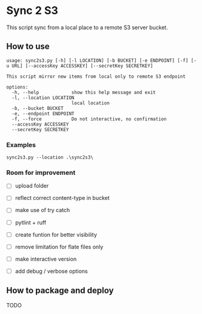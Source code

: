 # Sync 2 S3

This script sync from a local place to a remote S3 server bucket.


## How to use
```
usage: sync2s3.py [-h] [-l LOCATION] [-b BUCKET] [-e ENDPOINT] [-f] [-u URL] [--accessKey ACCESSKEY] [--secretKey SECRETKEY]

This script mirror new items from local only to remote S3 endpoint

options:
  -h, --help            show this help message and exit
  -l, --location LOCATION
                        local location
  -b, --bucket BUCKET
  -e, --endpoint ENDPOINT
  -f, --force           Do not interactive, no confirmation
  --accessKey ACCESSKEY
  --secretKey SECRETKEY
```

### Examples
`sync2s3.py --location .\sync2s3\`

### Room for improvement
- [ ] upload folder
- [ ] reflect correct content-type in bucket
- [ ] make use of try catch
- [ ] pytlint + ruff 
- [ ] create funtion for better visibility
- [ ] remove limitation for flate files only
- [ ] make interactive version
- [ ] add debug / verbose options


## How to package and deploy
TODO